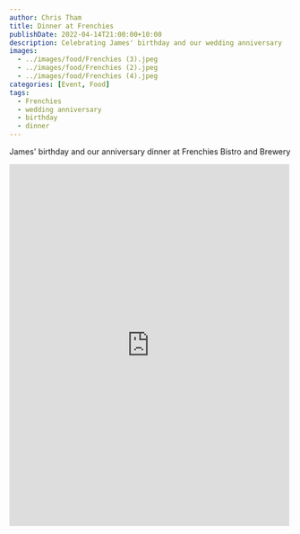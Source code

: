 ```yaml
---
author: Chris Tham
title: Dinner at Frenchies
publishDate: 2022-04-14T21:00:00+10:00
description: Celebrating James' birthday and our wedding anniversary
images:
  - ../images/food/Frenchies (3).jpeg
  - ../images/food/Frenchies (2).jpeg
  - ../images/food/Frenchies (4).jpeg
categories: [Event, Food]
tags:
  - Frenchies
  - wedding anniversary
  - birthday
  - dinner
---
```


James' birthday and our anniversary dinner at Frenchies Bistro and Brewery

<iframe src="https://www.facebook.com/plugins/post.php?href=https%3A%2F%2Fwww.facebook.com%2Fchris1.tham%2Fposts%2Fpfbid0drU6mtn7hGH9Nj3WUmuDYi5mnpQX9G1Q4sLuxpjJH1Z2fP3yXRp2ehiQvCwnMTmUl&show_text=true&width=500" width="500" height="645" style="border:none;overflow:hidden" scrolling="no" frameborder="0" allowfullscreen="true" allow="autoplay; clipboard-write; encrypted-media; picture-in-picture; web-share"></iframe>

